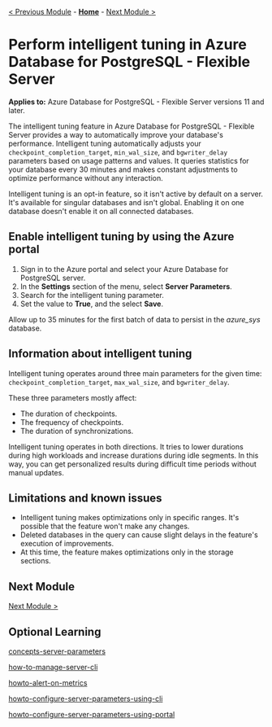 
[< Previous Module](../module03/concepts-backup-restore.md) - **[Home](../../README.md)** - [Next Module >](../module05/concepts-logging.md)


# Perform intelligent tuning in Azure Database for PostgreSQL - Flexible Server



**Applies to:** Azure Database for PostgreSQL - Flexible Server versions 11 and later.

The intelligent tuning feature in Azure Database for PostgreSQL - Flexible Server provides a way to automatically improve your database's performance. Intelligent tuning automatically adjusts your `checkpoint_completion_target`, `min_wal_size`, and `bgwriter_delay` parameters based on usage patterns and values. It queries statistics for your database every 30 minutes and makes constant adjustments to optimize performance without any interaction.

Intelligent tuning is an opt-in feature, so it isn't active by default on a server. It's available for singular databases and isn't global. Enabling it on one database doesn't enable it on all connected databases.

## Enable intelligent tuning by using the Azure portal

1. Sign in to the Azure portal and select your Azure Database for PostgreSQL server.
2. In the **Settings** section of the menu, select **Server Parameters**.
3. Search for the intelligent tuning parameter.
4. Set the value to **True**, and the select **Save**.

Allow up to 35 minutes for the first batch of data to persist in the *azure_sys* database.

## Information about intelligent tuning

Intelligent tuning operates around three main parameters for the given time: `checkpoint_completion_target`, `max_wal_size`, and `bgwriter_delay`.

These three parameters mostly affect: 

* The duration of checkpoints.
* The frequency of checkpoints.
* The duration of synchronizations.

Intelligent tuning operates in both directions. It tries to lower durations during high workloads and increase durations during idle segments. In this way, you can get personalized results during difficult time periods without manual updates.

## Limitations and known issues

* Intelligent tuning makes optimizations only in specific ranges. It's possible that the feature won't make any changes.
* Deleted databases in the query can cause slight delays in the feature's execution of improvements.
* At this time, the feature makes optimizations only in the storage sections.

## Next Module
[Next Module >](../module05/concepts-logging.md)


## Optional Learning

[concepts-server-parameters](./concepts-server-parameters.md)

[how-to-manage-server-cli](./how-to-manage-server-cli.md)

[howto-alert-on-metrics](./howto-alert-on-metrics.md)

[howto-configure-server-parameters-using-cli](./howto-configure-server-parameters-using-cli.md)

[howto-configure-server-parameters-using-portal](./howto-configure-server-parameters-using-portal.md)

